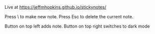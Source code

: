 Live at https://jeffmhopkins.github.io/stickynotes/

Press \ to make new note.
Press Esc to delete the current note.

Button on top left adds note.
Button on top right switches to dark mode
